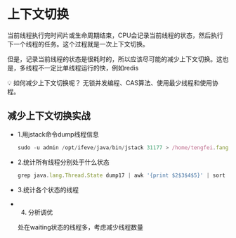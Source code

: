 # 上下文切换

当前线程执行完时间片或生命周期结束，CPU会记录当前线程的状态，然后执行下一个线程的任务。这个过程就是一次上下文切换。

但是，记录当前线程的状态是很耗时的，所以应该尽可能的减少上下文切换。这也是，多线程不一定比单线程运行的快，例如redis

<aside>
💡 如何减少上下文切换呢？
无锁并发编程、CAS算法、使用最少线程和使用协程。

</aside>

## 减少上下文切换实战

- 1.用jstack命令dump线程信息
    
    ```jsx
    sudo -u admin /opt/ifeve/java/bin/jstack 31177 > /home/tengfei.fangtf/dump17
    ```
    
- 2.统计所有线程分别处于什么状态
    
    ```jsx
    grep java.lang.Thread.State dump17 | awk '{print $2$3$4$5}' | sort | uniq -c
    ```
    
- 3.统计各个状态的线程
- 4. 分析调优
    
    处在waiting状态的线程多，考虑减少线程数量